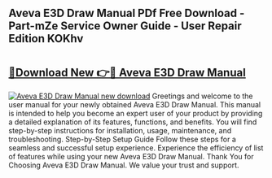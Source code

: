 ## Aveva E3D Draw Manual PDf Free Download - Part-mZe Service Owner Guide - User Repair Edition KOKhv

# <h2><a href="http://bc42292.oget.top/?id=Aveva+E3D+Draw+Manual">🔗Download New 👉🔴 Aveva E3D Draw Manual</a></h2>

[![Aveva E3D Draw Manual new download](https://i.imgur.com/5g1atiW.png)](http://bc42292.oget.top/?id=Aveva+E3D+Draw+Manual)
Greetings and welcome to the user manual for your newly obtained Aveva E3D Draw Manual. This manual is intended to help you become an expert user of your product by providing a detailed explanation of its features, functions, and benefits. You will find step-by-step instructions for installation, usage, maintenance, and troubleshooting. Step-by-Step Setup Guide Follow these steps for a seamless and successful setup experience. Experience the efficiency of list of features while using your new Aveva E3D Draw Manual. Thank You for Choosing Aveva E3D Draw Manual. We value your trust and support.
